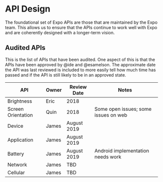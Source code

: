# API Design

The foundational set of Expo APIs are those that are maintained by the Expo team. This allows us to ensure that the APIs continue to work well with Expo and are coherently designed with a longer-term vision.

## Audited APIs

This is the list of APIs that have been audited. One aspect of this is that the APIs have been approved by @ide and @esamelson. The approximate date the API was last reviewed is included to more easily tell how much time has passed and if the API is still likely to be in an approved state.

| API | Owner | Review Date | Notes |
| --- | ----- | ----------- | ----- |
| Brightness | Eric | 2018 | |
| Screen Orientation | Quin | 2018 | Some open issues; some issues on web |
| Device | James | August 2019 | |
| Application | James | August 2019 | |
| Battery | James | August 2019 | Android implementation needs work |
| Network | James | TBD | |
| Cellular | James | TBD | |
